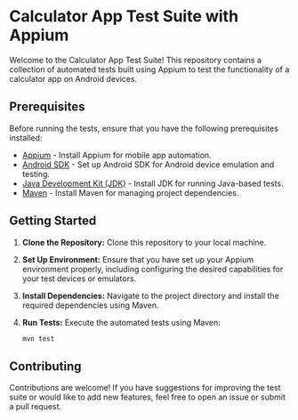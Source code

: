# Calculator App Test Suite with Appium

Welcome to the Calculator App Test Suite! This repository contains a collection of automated tests built using Appium to test the functionality of a calculator app on Android devices.

## Prerequisites

Before running the tests, ensure that you have the following prerequisites installed:

- [Appium](https://appium.io/docs/en/about-appium/getting-started/) - Install Appium for mobile app automation.
- [Android SDK](https://developer.android.com/studio) - Set up Android SDK for Android device emulation and testing.
- [Java Development Kit (JDK)](https://www.oracle.com/java/technologies/javase-jdk11-downloads.html) - Install JDK for running Java-based tests.
- [Maven](https://maven.apache.org/download.cgi) - Install Maven for managing project dependencies.

## Getting Started

1. **Clone the Repository:** Clone this repository to your local machine.


2. **Set Up Environment:** Ensure that you have set up your Appium environment properly, including configuring the desired capabilities for your test devices or emulators.

3. **Install Dependencies:** Navigate to the project directory and install the required dependencies using Maven.

4. **Run Tests:** Execute the automated tests using Maven:

   ```bash
   mvn test
   ```

## Contributing

Contributions are welcome! If you have suggestions for improving the test suite or would like to add new features, feel free to open an issue or submit a pull request.

